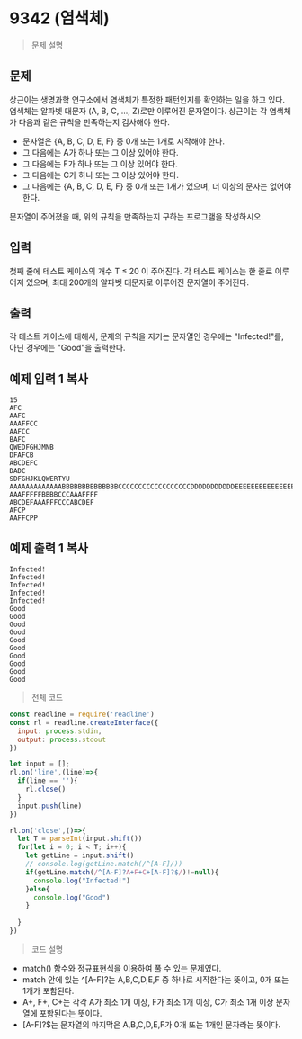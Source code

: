 # 9342 (염색체)

> 문제 설명

## 문제

상근이는 생명과학 연구소에서 염색체가 특정한 패턴인지를 확인하는 일을 하고 있다. 염색체는 알파벳 대문자 (A, B, C, ..., Z)로만 이루어진 문자열이다. 상근이는 각 염색체가 다음과 같은 규칙을 만족하는지 검사해야 한다.

- 문자열은 {A, B, C, D, E, F} 중 0개 또는 1개로 시작해야 한다.
- 그 다음에는 A가 하나 또는 그 이상 있어야 한다.
- 그 다음에는 F가 하나 또는 그 이상 있어야 한다.
- 그 다음에는 C가 하나 또는 그 이상 있어야 한다.
- 그 다음에는 {A, B, C, D, E, F} 중 0개 또는 1개가 있으며, 더 이상의 문자는 없어야 한다.

문자열이 주어졌을 때, 위의 규칙을 만족하는지 구하는 프로그램을 작성하시오.

## 입력

첫째 줄에 테스트 케이스의 개수 T ≤ 20 이 주어진다. 각 테스트 케이스는 한 줄로 이루어져 있으며, 최대 200개의 알파벳 대문자로 이루어진 문자열이 주어진다.

## 출력

각 테스트 케이스에 대해서, 문제의 규칙을 지키는 문자열인 경우에는  "Infected!"를, 아닌 경우에는 "Good"을 출력한다.

## 예제 입력 1 복사

```
15
AFC
AAFC
AAAFFCC
AAFCC
BAFC
QWEDFGHJMNB
DFAFCB
ABCDEFC
DADC
SDFGHJKLQWERTYU
AAAAAAAAAAAAABBBBBBBBBBBBBBCCCCCCCCCCCCCCCCCCDDDDDDDDDDDEEEEEEEEEEEEEEEFFFFFFFFC
AAAFFFFFBBBBCCCAAAFFFF
ABCDEFAAAFFFCCCABCDEF
AFCP
AAFFCPP

```

## 예제 출력 1 복사

```
Infected!
Infected!
Infected!
Infected!
Infected!
Good
Good
Good
Good
Good
Good
Good
Good
Good
Good
```

> 전체 코드

```node.js
const readline = require('readline')
const rl = readline.createInterface({
  input: process.stdin,
  output: process.stdout
})

let input = [];
rl.on('line',(line)=>{
  if(line == ''){
    rl.close()
  }
  input.push(line)
})

rl.on('close',()=>{
  let T = parseInt(input.shift())
  for(let i = 0; i < T; i++){
    let getLine = input.shift()
    // console.log(getLine.match(/^[A-F]/))
    if(getLine.match(/^[A-F]?A+F+C+[A-F]?$/)!=null){
      console.log("Infected!")
    }else{
      console.log("Good")
    }
      
  }
})
```

> 코드 설명

- match() 함수와 정규표현식을 이용하여 풀 수 있는 문제였다.
- match 안에 있는 ^[A-F]?는 A,B,C,D,E,F 중 하나로 시작한다는 뜻이고, 0개 또는 1개가 포함된다.
- A+, F+, C+는 각각 A가 최소 1개 이상, F가 최소 1개 이상, C가 최소 1개 이상 문자열에 포함된다는 뜻이다.
- [A-F]?$는 문자열의 마지막은 A,B,C,D,E,F가 0개 또는 1개인 문자라는 뜻이다.

